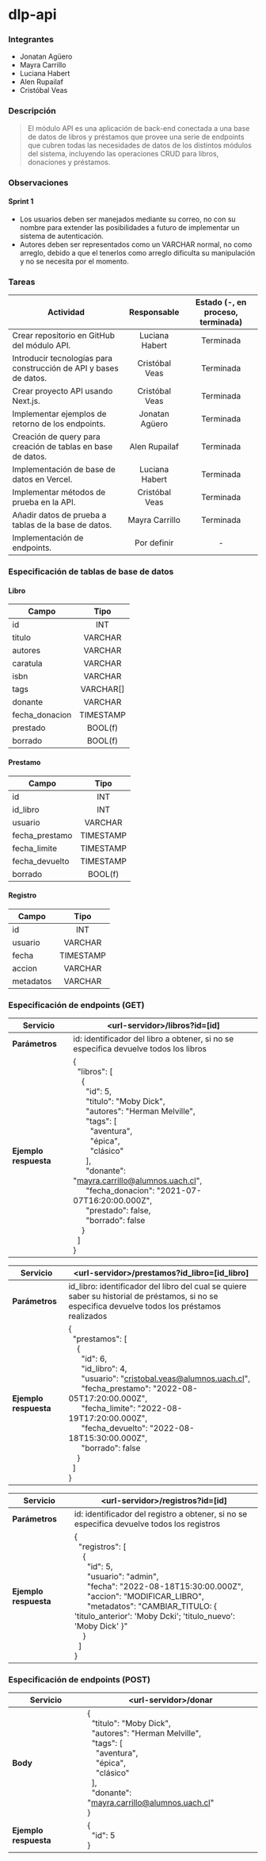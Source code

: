 # dlp-api

### Integrantes
- Jonatan Agüero
- Mayra Carrillo
- Luciana Habert
- Alen Rupailaf
- Cristóbal Veas

### Descripción
> El módulo API es una aplicación de back-end conectada a una base de datos de libros y préstamos que provee una serie de endpoints que cubren todas las necesidades de datos de los distintos módulos del sistema, incluyendo las operaciones CRUD para libros, donaciones y préstamos.

### Observaciones
#### Sprint 1
- Los usuarios deben ser manejados mediante su correo, no con su nombre para extender las posibilidades a futuro de implementar un sistema de autenticación.
- Autores deben ser representados como un VARCHAR normal, no como arreglo, debido a que el tenerlos como arreglo dificulta su manipulación y no se necesita por el momento.

### Tareas

| Actividad                                                         | Responsable           | Estado (-, en proceso, terminada) |
| ----------------------------------------------------------------- |:---------------------:|:---------------------------------:|
| Crear repositorio en GitHub del módulo API.                       | Luciana Habert        | Terminada                         |
| Introducir tecnologías para construcción de API y bases de datos. | Cristóbal Veas        | Terminada                         |
| Crear proyecto API usando Next.js.                                | Cristóbal Veas        | Terminada                         |
| Implementar ejemplos de retorno de los endpoints.                 | Jonatan Agüero        | Terminada                         |
| Creación de query para creación de tablas en base de datos.       | Alen Rupailaf         | Terminada                         |
| Implementación de base de datos en Vercel.                        | Luciana Habert        | Terminada                         |
| Implementar métodos de prueba en la API.                          | Cristóbal Veas        | Terminada                         |
| Añadir datos de prueba a tablas de la base de datos.              | Mayra Carrillo        | Terminada                         |
| Implementación de endpoints.                                      | Por definir           | -                                 |

### Especificación de tablas de base de datos

#### Libro

| Campo                             | Tipo                  |
----------------------------------- |:---------------------:|
| id                                | INT                   |
|titulo                             | VARCHAR               |
| autores                           | VARCHAR               |
| caratula                          | VARCHAR               |
| isbn                              | VARCHAR               | 
| tags                              | VARCHAR[]             |
| donante                           | VARCHAR               |
| fecha_donacion                    | TIMESTAMP             |
| prestado                          | BOOL(f)               |
| borrado                           | BOOL(f)               |

#### Prestamo

| Campo                             | Tipo                  |
----------------------------------- |:---------------------:|
| id                                | INT                   |
| id_libro                          | INT                   |
| usuario                           | VARCHAR               |
| fecha_prestamo                    | TIMESTAMP             |
| fecha_limite                      | TIMESTAMP             |
| fecha_devuelto                    | TIMESTAMP             |
| borrado                           | BOOL(f)               |

#### Registro

| Campo                             | Tipo                  |
----------------------------------- |:---------------------:|
| id                                | INT                   |
| usuario                           | VARCHAR               |
| fecha                             | TIMESTAMP             |
| accion                            | VARCHAR               |
| metadatos                         | VARCHAR               |

### Especificación de endpoints (GET)

|**Servicio**| \<url-servidor\>/libros?id=[id] |
|----------------------------------- | --- |
|**Parámetros**| id: identificador del libro a obtener, si no se especifica devuelve todos los libros |
|**Ejemplo respuesta**| {<br>&nbsp;&nbsp;"libros": [<br>&nbsp;&nbsp;&nbsp;&nbsp;{<br>&nbsp;&nbsp;&nbsp;&nbsp;&nbsp;&nbsp;"id": 5,<br>&nbsp;&nbsp;&nbsp;&nbsp;&nbsp;&nbsp;"titulo": "Moby Dick",<br>&nbsp;&nbsp;&nbsp;&nbsp;&nbsp;&nbsp;"autores": "Herman Melville",<br>&nbsp;&nbsp;&nbsp;&nbsp;&nbsp;&nbsp;"tags": [<br>&nbsp;&nbsp;&nbsp;&nbsp;&nbsp;&nbsp;&nbsp;&nbsp;"aventura",<br>&nbsp;&nbsp;&nbsp;&nbsp;&nbsp;&nbsp;&nbsp;&nbsp;"épica",<br>&nbsp;&nbsp;&nbsp;&nbsp;&nbsp;&nbsp;&nbsp;&nbsp;"clásico"<br>&nbsp;&nbsp;&nbsp;&nbsp;&nbsp;&nbsp;],<br>&nbsp;&nbsp;&nbsp;&nbsp;&nbsp;&nbsp;"donante": "mayra.carrillo@alumnos.uach.cl",<br>&nbsp;&nbsp;&nbsp;&nbsp;&nbsp;&nbsp;"fecha_donacion": "2021-07-07T16:20:00.000Z",<br>&nbsp;&nbsp;&nbsp;&nbsp;&nbsp;&nbsp;"prestado": false,<br>&nbsp;&nbsp;&nbsp;&nbsp;&nbsp;&nbsp;"borrado": false<br>&nbsp;&nbsp;&nbsp;&nbsp;}<br>&nbsp;&nbsp;]<br>}|

|**Servicio**| \<url-servidor\>/prestamos?id_libro=[id_libro] |
|----------------------------------- | --- |
|**Parámetros**| id_libro: identificador del libro del cual se quiere saber su historial de préstamos, si no se especifica devuelve todos los préstamos realizados |
|**Ejemplo respuesta**| {<br>&nbsp;&nbsp;"prestamos": [<br>&nbsp;&nbsp;&nbsp;&nbsp;{<br>&nbsp;&nbsp;&nbsp;&nbsp;&nbsp;&nbsp;"id": 6,<br>&nbsp;&nbsp;&nbsp;&nbsp;&nbsp;&nbsp;"id_libro": 4,<br>&nbsp;&nbsp;&nbsp;&nbsp;&nbsp;&nbsp;"usuario": "cristobal.veas@alumnos.uach.cl",<br>&nbsp;&nbsp;&nbsp;&nbsp;&nbsp;&nbsp;"fecha_prestamo": "2022-08-05T17:20:00.000Z",<br>&nbsp;&nbsp;&nbsp;&nbsp;&nbsp;&nbsp;"fecha_limite": "2022-08-19T17:20:00.000Z",<br>&nbsp;&nbsp;&nbsp;&nbsp;&nbsp;&nbsp;"fecha_devuelto": "2022-08-18T15:30:00.000Z",<br>&nbsp;&nbsp;&nbsp;&nbsp;&nbsp;&nbsp;"borrado": false<br>&nbsp;&nbsp;&nbsp;&nbsp;}<br>&nbsp;&nbsp;]<br>}

|**Servicio**| \<url-servidor\>/registros?id=[id] |
|----------------------------------- | --- |
|**Parámetros**| id: identificador del registro a obtener, si no se especifica devuelve todos los registros |
|**Ejemplo respuesta**| {<br>&nbsp;&nbsp;"registros": [<br>&nbsp;&nbsp;&nbsp;&nbsp;{<br>&nbsp;&nbsp;&nbsp;&nbsp;&nbsp;&nbsp;"id": 5,<br>&nbsp;&nbsp;&nbsp;&nbsp;&nbsp;&nbsp;"usuario": "admin",<br>&nbsp;&nbsp;&nbsp;&nbsp;&nbsp;&nbsp;"fecha": "2022-08-18T15:30:00.000Z",<br>&nbsp;&nbsp;&nbsp;&nbsp;&nbsp;&nbsp;"accion": "MODIFICAR_LIBRO",<br>&nbsp;&nbsp;&nbsp;&nbsp;&nbsp;&nbsp;"metadatos": "CAMBIAR_TITULO: { 'titulo_anterior': 'Moby Dcki'; 'titulo_nuevo': 'Moby Dick' }"<br>&nbsp;&nbsp;&nbsp;&nbsp;}<br>&nbsp;&nbsp;]<br>}

### Especificación de endpoints (POST)
|**Servicio**| \<url-servidor\>/donar| 
|----------------------------------- | --- |
|**Body** | {<br>&nbsp;&nbsp;"titulo": "Moby Dick",<br>&nbsp;&nbsp;"autores": "Herman Melville",<br>&nbsp;&nbsp;"tags": [<br>&nbsp;&nbsp;&nbsp;&nbsp;"aventura",<br>&nbsp;&nbsp;&nbsp;&nbsp;"épica",<br>&nbsp;&nbsp;&nbsp;&nbsp;"clásico"<br>&nbsp;&nbsp;],<br>&nbsp;&nbsp;"donante": "mayra.carrillo@alumnos.uach.cl"<br>} |
|**Ejemplo respuesta**|{<br>&nbsp;&nbsp;"id": 5<br>} |





